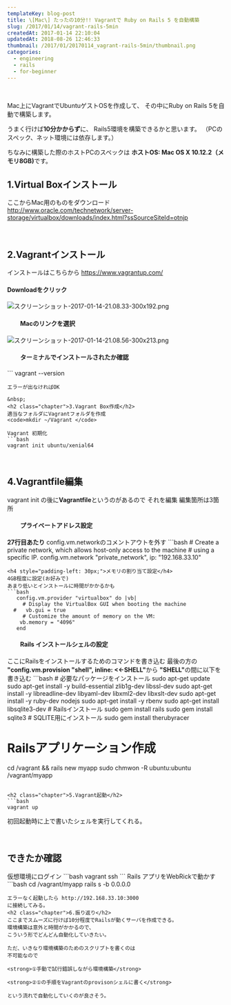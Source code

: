 ```yaml
---
templateKey: blog-post
title: \[Mac\] たったの10分!! Vagrantで Ruby on Rails 5 を自動構築
slug: /2017/01/14/vagrant-rails-5min
createdAt: 2017-01-14 22:10:04
updatedAt: 2018-08-26 12:46:33
thumbnail: /2017/01/20170114_vagrant-rails-5min/thumbnail.png
categories: 
  - engineering
  - rails
  - for-beginner
---
```


&nbsp;

Mac上にVagrantでUbuntuゲストOSを作成して、
その中にRuby on Rails 5を自動で構築します。

うまく行けば<strong>10分かからず</strong>に、
Rails5環境を構築できるかと思います。
（PCのスペック、ネット環境には依存します。）

ちなみに構築した際のホストPCのスペックは
<strong>ホストOS: Mac OS X 10.12.2（メモリ8GB)</strong>です。

<div class="after-intro"></div>
<h2 class="chapter">1.Virtual Boxインストール</h2>
ここからMac用のものをダウンロード
<a href="http://www.oracle.com/technetwork/server-storage/virtualbox/downloads/index.html?ssSourceSiteId=otnjp" target="_blank" rel="noopener noreferrer">http://www.oracle.com/technetwork/server-storage/virtualbox/downloads/index.html?ssSourceSiteId=otnjp</a>

&nbsp;
<h2 class="chapter">2.Vagrantインストール</h2>
インストールはこちらから
<a href="https://www.vagrantup.com/" target="_blank" rel="noopener noreferrer">https://www.vagrantup.com/</a>
<h4>Downloadをクリック</h4>
<img class="post-image" src="http://ver-1-0.net.s3-website-ap-northeast-1.amazonaws.com/uploads/2017/01/20170114_vagrant-rails-5min/スクリーンショット-2017-01-14-21.08.33-300x192.png" alt="スクリーンショット-2017-01-14-21.08.33-300x192.png"/>
<h4 style="padding-left: 30px;">Macのリンクを選択</h4>
<img class="post-image" src="http://ver-1-0.net.s3-website-ap-northeast-1.amazonaws.com/uploads/2017/01/20170114_vagrant-rails-5min/スクリーンショット-2017-01-14-21.08.56-300x213.png" alt="スクリーンショット-2017-01-14-21.08.56-300x213.png"/>
<h4 style="padding-left: 30px;">ターミナルでインストールされたか確認</h4>
```
 vagrant --version

```
エラーが出なければOK

&nbsp;
<h2 class="chapter">3.Vagrant Box作成</h2>
適当なフォルダにVagrantフォルダを作成
<code>mkdir ~/Vagrant </code>

Vagrant 初期化
```bash
vagrant init ubuntu/xenial64
```

&nbsp;
<h2 class="chapter">4.Vagrantfile編集</h2>
vagrant init の後に<strong>Vagrantfile</strong>というのがあるので
それを編集
編集箇所は3箇所
<h4 style="padding-left: 30px;">プライベートアドレス設定</h4>
<strong>27行目あたり</strong>
config.vm.networkのコメントアウトを外す
```bash
# Create a private network, which allows host-only access to the machine
 # using a specific IP.
 config.vm.network "private_network", ip: "192.168.33.10"

```
<h4 style="padding-left: 30px;">メモリの割り当て設定</h4>
4GB程度に設定(お好みで)
あまり低いとインストールに時間がかかるかも
```bash
   config.vm.provider "virtualbox" do |vb|
     # Display the VirtualBox GUI when booting the machine
  #   vb.gui = true
     # Customize the amount of memory on the VM:
    vb.memory = "4096"
   end

```
<h4 style="padding-left: 30px;">Rails インストールシェルの設定</h4>
ここにRailsをインストールするためのコマンドを書き込む
最後の方の
<strong>"config.vm.provision "shell", inline: <<-SHELL"</strong>から
<strong>"SHELL"</strong>の間に以下を書き込む
```bash
# 必要なパッケージをインストール
sudo apt-get update
sudo apt-get install -y build-essential zlib1g-dev libssl-dev
sudo apt-get install -y libreadline-dev libyaml-dev libxml2-dev libxslt-dev
sudo apt-get install -y ruby-dev nodejs
sudo apt-get install -y rbenv
sudo apt-get install libsqlite3-dev
# Railsインストール
sudo gem install rails
sudo gem install sqlite3 # SQLITE用にインストール
sudo gem install therubyracer

# Railsアプリケーション作成
cd /vagrant  &amp;&amp; rails new myapp
sudo chmwon -R ubuntu:ubuntu /vagrant/myapp

```

<h2 class="chapter">5.Vagrant起動</h2>
```bash
vagrant up
```
初回起動時に上で書いたシェルを実行してくれる。

&nbsp;
<h2 class="chapter">できたか確認</h2>
仮想環境にログイン
```bash
vagrant ssh
```
Rails アプリをWebRickで動かす
```bash
cd /vagrant/myapp
rails s -b 0.0.0.0

```
エラーなく起動したら http://192.168.33.10:3000
に接続してみる。
<h2 class="chapter">6.振り返り</h2>
ここまでスムーズに行けば10分程度でRailsが動くサーバを作成できる。
環境構築は意外と時間がかかるので、
こういう形でどんどん自動化していきたい。

ただ、いきなり環境構築のためのスクリプトを書くのは
不可能なので

<strong>①手動で試行錯誤しながら環境構築</strong>

<strong>②①の手順をVagrantのprovisonシェルに書く</strong>

という流れで自動化していくのが良さそう。
